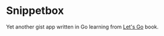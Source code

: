 # Snippetbox

Yet another gist app written in Go learning from [Let's Go](https://letsgo.mancuoj.me) book.

